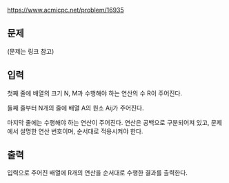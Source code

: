 https://www.acmicpc.net/problem/16935

## 문제
(문제는 링크 참고)

## 입력
첫째 줄에 배열의 크기 N, M과 수행해야 하는 연산의 수 R이 주어진다.

둘째 줄부터 N개의 줄에 배열 A의 원소 Aij가 주어진다.

마지막 줄에는 수행해야 하는 연산이 주어진다. 연산은 공백으로 구분되어져 있고, 문제에서 설명한 연산 번호이며, 순서대로 적용시켜야 한다.

## 출력
입력으로 주어진 배열에 R개의 연산을 순서대로 수행한 결과를 출력한다.
